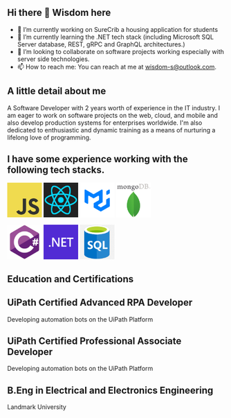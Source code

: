 ## Hi there 👋 Wisdom here

<!--
**wisdom-naz/wisdom-naz** is a ✨ _special_ ✨ repository because its `README.md` (this file) appears on your GitHub profile.

Here are some ideas to get you started: -->

- 🔭 I’m currently working on SureCrib a housing application for students
- 🌱 I’m currently learning the .NET tech stack (including Microsoft SQL Server database, REST, gRPC and GraphQL architectures.)
- 👯 I’m looking to collaborate on software projects working especially with server side technologies.
- 📫 How to reach me: You can reach at me at wisdom-s@outlook.com.
  
## A little detail about me

A Software Developer with 2 years worth of experience in the IT industry.
I am eager to work on software projects on the web, cloud, and mobile and also develop production systems for enterprises worldwide.
I'm also dedicated to enthusiastic and dynamic training as a means of nurturing a lifelong love of programming.
## I have some experience working with the following tech stacks.
<p>
  <img src="JavaScript-logo.png" alt="JavaScript" width="80" height="80">
  <img src="react-logo2.png" alt="React" width="80" height="80">
  <img src="material-logo.png" alt="Material-UI" width="80" height="80">
  <img src="mongodb.png" alt="MongoDB" width="80" height="80">
</p>
<p>
  <img src="c-sharp.png" alt="C#" width="80" height="80">
  <img src="net-logo.png" alt=".NET" width="80" height="80">
  <img src="sql-logo.png" alt="SQL Server" width="80" height="80">
</p>

## Education and Certifications

## UiPath Certified Advanced RPA Developer
Developing automation bots on the UiPath Platform

## UiPath Certified Professional Associate Developer
Developing automation bots on the UiPath Platform

## B.Eng in Electrical and Electronics Engineering
Landmark University
